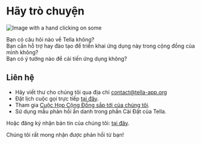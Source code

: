 <div className="section" id="get-in-touch">
    <h1>Hãy trò chuyện</h1>
    <div className="columns">
        <div className="column">
            <img className="home-illustrations" src="img/contact.png" alt="Image with a hand clicking on some"/>
        </div>
        <div className="column">
            <p> 
                Bạn có câu hỏi nào về Tella không? <br/> 
                Bạn cần hỗ trợ hay đào tạo để triển khai ứng dụng này trong cộng đồng của mình không? <br/>
                Bạn có ý tưởng nào để cải tiến ứng dụng không? <br/>
            </p>
            <h2>Liên hệ </h2>
            <ul>
                <li>Hãy viết thư cho chúng tôi qua địa chỉ <a href="mailto:contact@tella-app.org">contact@tella-app.org</a></li>
                <li>Đặt lịch cuộc gọi trực tiếp <a href="https://calendly.com/d/grp-5v7-rjf/tella-meeting">tại đây</a>.</li>
                <li>Tham gia <a href="community-meetings">Cuộc Họp Cộng Đồng sắp tới của chúng tôi</a>.</li>
                <li>Sử dụng mẫu phản hồi ẩn danh trong phần Cài Đặt của Tella.</li>
            </ul>
            <p>Hoặc đăng ký nhận bản tin của chúng tôi: <a href="https://blog.wearehorizontal.org/tag/tella/">tại đây</a>.</p>
            <p>Chúng tôi rất mong nhận được phản hồi từ bạn!</p>
        </div>           
    </div>
</div>
